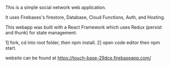 This is a simple social network web application. 

It uses Firebases's firestore, Database, Cloud Functions, Auth, and Hosting.

This webapp was built with a React Framework which uses Redux (persist and thunk) for state management. 

1] fork, cd into root folder, then npm install. 
2] open code editor then npm start. 



website can be found at https://touch-base-29dce.firebaseapp.com/



 